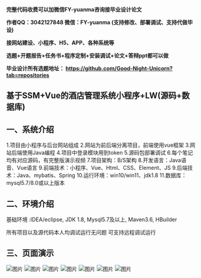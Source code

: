 
**完整代码收费可以加微信FY-yuanma咨询接毕业设计论文**

**作者QQ：3042127848 微信：FY-yuanma (支持修改、部署调试、支持代做毕设)**

**接网站建设、小程序、H5、APP、各种系统等**

**选题+开题报告+任务书+程序定制+安装调试+论文+答辩ppt都可以做**

**毕业设计所有选题地址： https://github.com/Good-Night-Unicorn?tab=repositories**

## 基于SSM+Vue的酒店管理系统小程序+LW(源码+数据库)

## 一、系统介绍
1.项目由小程序与后台网站组成
2.网站为前后端分离项目，前端使用vue框架
3.网站后端使用Java编程
4.项目中登录模块用到token
5.源码包部署调试
6.每个笔记均有对应源码，有完整版演示视频
7.项目架构：B/S架构
8.开发语言：Java语音、Vue语言
9.前端技术：小程序、Vue、Html、CSS、Element、JS
9.后端技术：Java、mybatis、Spring
10.运行环境：win10/win11、jdk1.8
11.数据库：mysql5.7/8.0或以上版本


## 二、环境介绍

基础环境 :IDEA/eclipse, JDK 1.8, Mysql5.7及以上, Maven3.6, HBuilder

所有项目以及源代码本人均调试运行无问题 可支持远程调试运行

## 三、页面演示
![图片](https://github.com/user-attachments/assets/08857611-bb43-410f-9270-890ca82a8030)
![图片](https://github.com/user-attachments/assets/f8b1b19b-30e2-4683-81c1-609bd01a32db)
![图片](https://github.com/user-attachments/assets/0ede1400-fc02-491d-90ca-fb9d288a2ffd)
![图片](https://github.com/user-attachments/assets/060fcf65-fd16-4b66-b546-80ca9b6486a3)
![图片](https://github.com/user-attachments/assets/bcaf9689-0703-413d-8ed9-2697aa214381)
![图片](https://github.com/user-attachments/assets/246ca453-c1b0-4041-ae93-f2bd5e6bb3e6)
![图片](https://github.com/user-attachments/assets/a4ec05f9-01bb-4e7d-b3cb-58ebe42fbe50)
